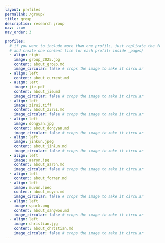 ```yaml
---
layout: profiles
permalink: /group/
title: group
description: research group
nav: true
nav_order: 3

profiles:
  # if you want to include more than one profile, just replicate the following block
  # and create one content file for each profile inside _pages/
  - align: right
    image: group_2025.jpg
    content: about_group.md
    image_circular: false # crops the image to make it circular
  - align: left
    content: about_current.md
  - align: left
    image: jie.pdf
    content: about_jie.md
    image_circular: false # crops the image to make it circular
  - align: left
    image: zirui.tiff
    content: about_zirui.md
    image_circular: false # crops the image to make it circular
  - align: left
    image: dongyan.jpg
    content: about_dongyan.md
    image_circular: false # crops the image to make it circular
  - align: left
    image: jinkun.jpeg
    content: about_jinkun.md
    image_circular: false # crops the image to make it circular
  - align: left
    image: aaron.jpg
    content: about_aaron.md
    image_circular: false # crops the image to make it circular
  - align: left
    content: about_former.md
  - align: left
    image: muyun.jpeg
    content: about_muyun.md
    image_circular: false # crops the image to make it circular
  - align: left
    image: spark.png
    content: about_sangwoo.md
    image_circular: false # crops the image to make it circular
  - align: left
    image: christian.jpg
    content: about_christian.md
    image_circular: false # crops the image to make it circular
---
```

